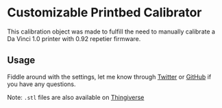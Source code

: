 # Customizable Printbed Calibrator

This calibration object was made to fulfill the need to manually calibrate a Da Vinci 1.0 printer with 0.92 repetier firmware.

## Usage

Fiddle around with the settings, let me know through [Twitter](http://twitter.com/ben785314280) or [GitHub](http://github.com/ben-z/) if you have any questions.

Note: `.stl` files are also available on [Thingiverse](http://www.thingiverse.com/thing:693083)
